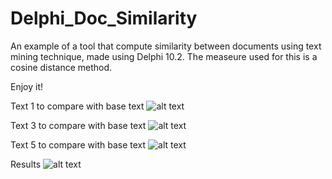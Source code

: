 # Delphi_Doc_Similarity
An example of a tool that compute similarity between documents using text mining technique, made using Delphi 10.2. The measeure used for this is a cosine distance method.

Enjoy it!

Text 1 to compare with base text
![alt text](https://github.com/rodolphonascimento/Delphi_Doc_Similarity/blob/master/Image1.JPG)

Text 3 to compare with base text
![alt text](https://github.com/rodolphonascimento/Delphi_Doc_Similarity/blob/master/Image2.JPG)

Text 5 to compare with base text
![alt text](https://github.com/rodolphonascimento/Delphi_Doc_Similarity/blob/master/Image3.JPG)

Results
![alt text](https://github.com/rodolphonascimento/Delphi_Doc_Similarity/blob/master/Image5.JPG)
